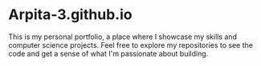 # Arpita-3.github.io
This is my personal portfolio, a place where I showcase my skills and computer science projects. Feel free to explore my repositories to see the code and get a sense of what I'm passionate about building.
